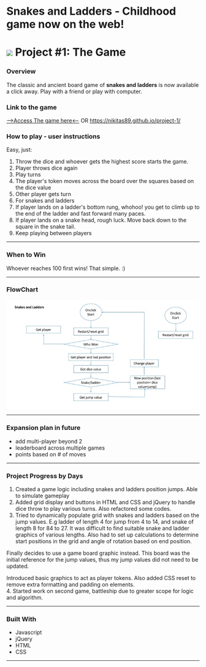 # Snakes and Ladders - Childhood game now on the web!
<!---
Read Me Contents
-->

# ![](https://ga-dash.s3.amazonaws.com/production/assets/logo-9f88ae6c9c3871690e33280fcf557f33.png) Project #1: The Game

### Overview

The classic and ancient board game of **snakes and ladders** is now available a click away. Play with a friend or play with computer.

### Link to the game
[-->Access The game here<--](https://nikitas89.github.io/project-1/) OR
https://nikitas89.github.io/project-1/

### How to play - user instructions
Easy, just:
1. Throw the dice and whoever gets the highest score starts the game.
2. Player throws dice again
3. Play turns
  1. The player's token moves across the board over the squares based on the dice value
  2. Other player gets turn
4. For snakes and ladders
  1. If  player lands on a ladder's bottom rung, whohoo! you get to climb up to the end of the ladder and fast forward many paces.
  2. If player lands on a snake head, rough luck. Move back down to the square in the snake tail.
5. Keep playing between players


---

### When to Win
Whoever reaches 100 first wins! That simple. :)

---


### FlowChart
![](/assets/images/flow.jpg)  

---

### Expansion plan in future
* add multi-player beyond 2
* leaderboard across multiple games
* points based on # of moves

---

### Project Progress by Days
1. Created a game logic including snakes and ladders position jumps. Able to simulate gameplay
2. Added grid display and buttons in HTML and CSS and  jQuery to handle dice throw to play various turns. Also refactored some codes.
3. Tried to dynamically populate grid with snakes and ladders based on the jump values. E.g ladder of length 4 for jump from 4 to 14, and snake of length 8 for 84 to 27. It was difficult to find suitable snake and ladder graphics of various lengths. Also had to set up calculations to determine start positions in the grid and angle of rotation based on end position.

  Finally decides to use a game board graphic instead. This board was the initial reference for the jump values, thus my jump values did not need to be updated.

  Introduced basic graphics to act as player tokens. Also added CSS reset to remove extra formatting and padding on elements.   
4. Started work on second game, battleship due to greater scope for logic and algorithm.

---
### Built With

* Javascript
* jQuery
* HTML
* CSS

---
